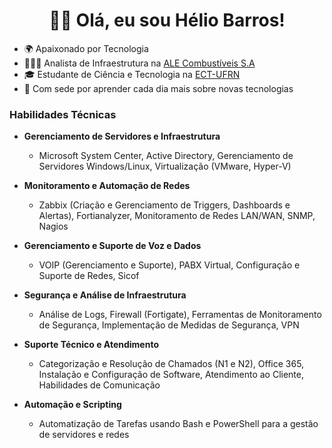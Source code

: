 <h1 align="center">👋🏻 Olá, eu sou Hélio Barros!</h1>

- 🌍 Apaixonado por Tecnologia
- 👩🏼‍💻 Analista de Infraestrutura na [ALE Combustíveis S.A](https://ale.com.br)
- 🎓 Estudante de Ciência e Tecnologia na [ECT-UFRN](https://www.ect.ufrn.br)
- 🚀 Com sede por aprender cada dia mais sobre novas tecnologias

### Habilidades Técnicas

- **Gerenciamento de Servidores e Infraestrutura**
  - Microsoft System Center, Active Directory, Gerenciamento de Servidores Windows/Linux, Virtualização (VMware, Hyper-V)
  
- **Monitoramento e Automação de Redes**
  - Zabbix (Criação e Gerenciamento de Triggers, Dashboards e Alertas), Fortianalyzer, Monitoramento de Redes LAN/WAN, SNMP, Nagios
  
- **Gerenciamento e Suporte de Voz e Dados**
  - VOIP (Gerenciamento e Suporte), PABX Virtual, Configuração e Suporte de Redes, Sicof
  
- **Segurança e Análise de Infraestrutura**
  - Análise de Logs, Firewall (Fortigate), Ferramentas de Monitoramento de Segurança, Implementação de Medidas de Segurança, VPN
  
- **Suporte Técnico e Atendimento**
  - Categorização e Resolução de Chamados (N1 e N2), Office 365, Instalação e Configuração de Software, Atendimento ao Cliente, Habilidades de Comunicação

- **Automação e Scripting**
  - Automatização de Tarefas usando Bash e PowerShell para a gestão de servidores e redes
<!--
**helio-barros/helio-barros** is a ✨ _special_ ✨ repository because its `README.md` (this file) appears on your GitHub profile.

Here are some ideas to get you started:

- 🔭 I’m currently working on ...
- 🌱 I’m currently learning ...
- 👯 I’m looking to collaborate on ...
- 🤔 I’m looking for help with ...
- 💬 Ask me about ...
- 📫 How to reach me: ...
- 😄 Pronouns: ...
- ⚡ Fun fact: ...
-->
